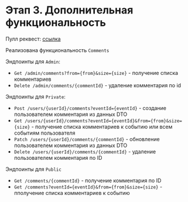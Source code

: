 # Этап 3. Дополнительная функциональность

Пулл реквест: [ссылка](https://github.com/ku-alexej/java-explore-with-me/pull/5)

Реализована функциональность `Comments`

Эндпоинты для `Admin`:
- `Get /admin/comments?from={from}&size={size}` - получение списка комментариев
- `Delete /admin/comments/{commentId}` - удаление комментария по id

Эндпоинты для `Private`:
- `Post /users/{userId}/comments?eventId={eventId}` - создание пользователем комментария из данных DTO
- `Get /users/{userId}/comments?eventId={eventId}&from={from}&size={size}` - получение списка комментариев к событию или всем событиям пользователя
- `Patch /users/{userId}/comments/{commentId}` - обновление пользователем комментария из данных DTO
- `Delete /users/{userId}/comments/{commentId}` - удаление пользователем комментария по ID

Эндпоинты для `Public`
- `Get /comments/{commentId}` - получение комментария по ID
- `Get /comments?eventId={eventId}&from={from}&size={size}` - пполучение списка комментариев к событию
